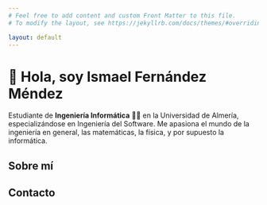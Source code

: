 ```yaml
---
# Feel free to add content and custom Front Matter to this file.
# To modify the layout, see https://jekyllrb.com/docs/themes/#overriding-theme-defaults

layout: default
---
```


# 👋 Hola, soy Ismael Fernández Méndez

Estudiante de **Ingeniería Informática** 👨‍💻 en la Universidad de Almería, especializándose en Ingeniería del Software. Me apasiona el mundo de la ingeniería en general, las matemáticas, la física, y por supuesto la informática.

## Sobre mí

## Contacto